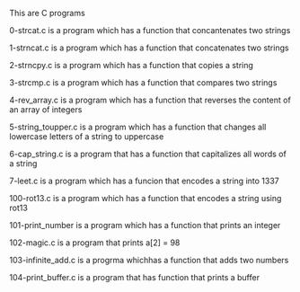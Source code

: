 This are C programs

0-strcat.c is a program which has a function that concantenates two strings

1-strncat.c is a program which has a function that concatenates two strings

2-strncpy.c is a program which has a function that copies a string

3-strcmp.c is a program which has a function that compares two strings

4-rev_array.c is a program which has a function that reverses the content of an array of integers

5-string_toupper.c is a program which has a function that changes all lowercase letters of a string to uppercase

6-cap_string.c is a program that has a function that capitalizes all words of a string

7-leet.c is a program which has a funcion that encodes a string into 1337

100-rot13.c is a program which has a function that encodes a string using rot13

101-print_number is a program which has a function that prints an integer

102-magic.c is a program that prints a[2] = 98

103-infinite_add.c is a progrma whichhas a function that adds two numbers

104-print_buffer.c is a program that has function that prints a buffer
